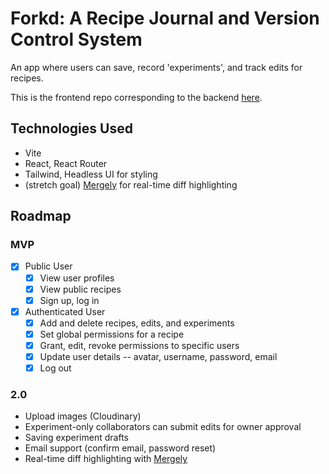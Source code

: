 # Forkd: A Recipe Journal and Version Control System

An app where users can save, record 'experiments', and track edits for recipes.

This is the frontend repo corresponding to the backend [here](https://github.com/bianxm/forkd-backend).

## Technologies Used
- Vite
- React, React Router
- Tailwind, Headless UI for styling
- (stretch goal) [Mergely](https://www.mergely.com/) for real-time diff highlighting

## Roadmap
### MVP
- [x] Public User
  - [x] View user profiles
  - [x] View public recipes
  - [x] Sign up, log in
- [x] Authenticated User
  - [x] Add and delete recipes, edits, and experiments
  - [x] Set global permissions for a recipe
  - [x] Grant, edit, revoke permissions to specific users
  - [x] Update user details -- avatar, username, password, email
  - [x] Log out
### 2.0
- Upload images (Cloudinary)
- Experiment-only collaborators can submit edits for owner approval
- Saving experiment drafts
- Email support (confirm email, password reset)
- Real-time diff highlighting with [Mergely](https://www.mergely.com/)